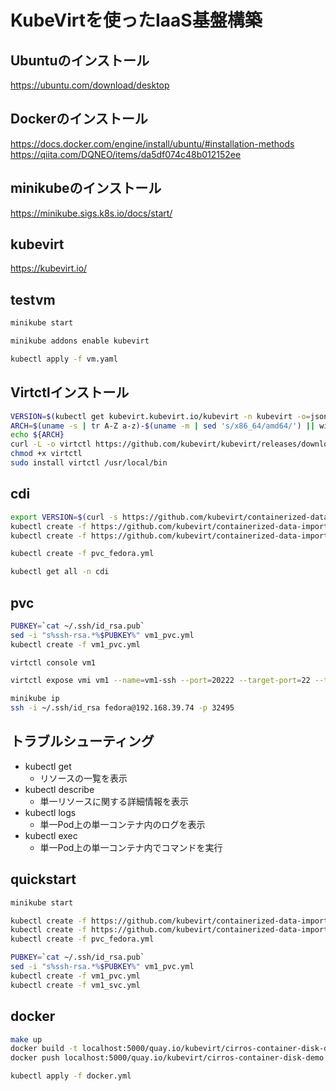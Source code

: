 # KubeVirtを使ったIaaS基盤構築

## Ubuntuのインストール
https://ubuntu.com/download/desktop

## Dockerのインストール
https://docs.docker.com/engine/install/ubuntu/#installation-methods
https://qiita.com/DQNEO/items/da5df074c48b012152ee

## minikubeのインストール
https://minikube.sigs.k8s.io/docs/start/

## kubevirt
https://kubevirt.io/

## testvm
```sh
minikube start

minikube addons enable kubevirt

kubectl apply -f vm.yaml
```

## Virtctlインストール
```sh
VERSION=$(kubectl get kubevirt.kubevirt.io/kubevirt -n kubevirt -o=jsonpath="{.status.observedKubeVirtVersion}")
ARCH=$(uname -s | tr A-Z a-z)-$(uname -m | sed 's/x86_64/amd64/') || windows-amd64.exe
echo ${ARCH}
curl -L -o virtctl https://github.com/kubevirt/kubevirt/releases/download/${VERSION}/virtctl-${VERSION}-${ARCH}
chmod +x virtctl
sudo install virtctl /usr/local/bin
```

## cdi
```sh
export VERSION=$(curl -s https://github.com/kubevirt/containerized-data-importer/releases/latest | grep -o "v[0-9]\.[0-9]*\.[0-9]*")
kubectl create -f https://github.com/kubevirt/containerized-data-importer/releases/download/$VERSION/cdi-operator.yaml
kubectl create -f https://github.com/kubevirt/containerized-data-importer/releases/download/$VERSION/cdi-cr.yaml

kubectl create -f pvc_fedora.yml

kubectl get all -n cdi
```

## pvc
```sh
PUBKEY=`cat ~/.ssh/id_rsa.pub`
sed -i "s%ssh-rsa.*%$PUBKEY%" vm1_pvc.yml
kubectl create -f vm1_pvc.yml

virtctl console vm1

virtctl expose vmi vm1 --name=vm1-ssh --port=20222 --target-port=22 --type=NodePort

minikube ip
ssh -i ~/.ssh/id_rsa fedora@192.168.39.74 -p 32495
```

## トラブルシューティング
- kubectl get
    - リソースの一覧を表示
- kubectl describe
    - 単一リソースに関する詳細情報を表示
- kubectl logs
    - 単一Pod上の単一コンテナ内のログを表示
- kubectl exec
    - 単一Pod上の単一コンテナ内でコマンドを実行

## quickstart
```sh
minikube start

kubectl create -f https://github.com/kubevirt/containerized-data-importer/releases/download/v1.48.1/cdi-operator.yaml
kubectl create -f https://github.com/kubevirt/containerized-data-importer/releases/download/v1.48.1/cdi-cr.yaml
kubectl create -f pvc_fedora.yml

PUBKEY=`cat ~/.ssh/id_rsa.pub`
sed -i "s%ssh-rsa.*%$PUBKEY%" vm1_pvc.yml
kubectl create -f vm1_pvc.yml
kubectl create -f vm1_svc.yml
```

## docker
```sh
make up
docker build -t localhost:5000/quay.io/kubevirt/cirros-container-disk-demo .
docker push localhost:5000/quay.io/kubevirt/cirros-container-disk-demo

kubectl apply -f docker.yml
```